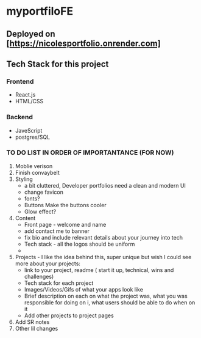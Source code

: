 # myportfiloFE

## Deployed on [https://nicolesportfolio.onrender.com]

## Tech Stack for this project
### Frontend
- React.js
- HTML/CSS
### Backend
- JaveScript
- postgres/SQL

### TO DO LIST IN ORDER OF IMPORTANTANCE (FOR NOW)
1. Moblie verison 
2. Finish convaybelt
3. Styling
    - a bit cluttered, Developer portfolios need a clean and modern UI 
    - change favicon
    - fonts?
    - Buttons Make the buttons cooler
    - Glow effect?
4. Content
    - Front page - welcome and name
    - add contact me to banner
    - fix bio and include relevant details about your journey into tech 
    - Tech stack - all the logos should be uniform 
    - 
5. Projects - I like the idea behind this, super unique but wish I could see more about your projects:
    - link to your project, readme ( start it up, technical, wins and challenges)
    - Tech stack for each project
    - Images/Videos/Gifs of what your apps look like
    - Brief description on each on what the project was, what you was responsible for doing on i, what users should be able to do when on it
    - Add other projects to project pages
6. Add SR notes
7. Other lil changes
